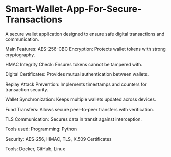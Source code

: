 # Smart-Wallet-App-For-Secure-Transactions
A secure wallet application designed to ensure safe digital transactions and communication.

Main Features:
AES-256-CBC Encryption: Protects wallet tokens with strong cryptography.

HMAC Integrity Check: Ensures tokens cannot be tampered with.

Digital Certificates: Provides mutual authentication between wallets.

Replay Attack Prevention: Implements timestamps and counters for transaction security.

Wallet Synchronization: Keeps multiple wallets updated across devices.

Fund Transfers: Allows secure peer-to-peer transfers with verification.

TLS Communication: Secures data in transit against interception.

Tools used:
Programming: Python

Security: AES-256, HMAC, TLS, X.509 Certificates

Tools: Docker, GitHub, Linux


